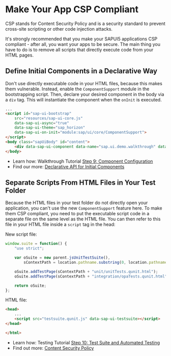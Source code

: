<!-- loio1f81a093a9f3433983dcb2ebe11cd4cd -->

# Make Your App CSP Compliant

CSP stands for Content Security Policy and is a security standard to prevent cross-site scripting or other code injection attacks.

It's strongly recommended that you make your SAPUI5 applications CSP compliant - after all, you want your apps to be secure. The main thing you have to do is to remove all scripts that directly execute code from your HTML pages.



<a name="loio1f81a093a9f3433983dcb2ebe11cd4cd__section_wkh_b2v_zfb"/>

## Define Initial Components in a Declarative Way

Don't use directly executable code in your HTML files, because this makes them vulnerable. Instead, enable the `ComponentSupport` module in the bootstrapping script. Then, declare your desired component in the body via a `div` tag. This will instantiate the component when the `onInit` is executed.

```html
...
<script id="sap-ui-bootstrap"
	src="resources/sap-ui-core.js"
	data-sap-ui-async="true"
	data-sap-ui-theme="sap_horizon"
	data-sap-ui-on-init="module:sap/ui/core/ComponentSupport">
</script>
<body class="sapUiBody" id="content">
	<div data-sap-ui-component data-name="sap.ui.demo.walkthrough" data-id="container" data-settings='{"id" : "walkthrough"}'></div>
</body>
```

-   Learn how: Walkthrough Tutorial [Step 9: Component Configuration](step-9-component-configuration-4cfa608.md)
-   Find our more: [Declarative API for Initial Components](../04_Essentials/declarative-api-for-initial-components-82a0fce.md)



<a name="loio1f81a093a9f3433983dcb2ebe11cd4cd__section_kgn_521_1gb"/>

## Separate Scripts From HTML Files in Your Test Folder

Because the HTML files in your test folder do not directly open your application, you can't use the new `ComponentSupport` feature here. To make them CSP compliant, you need to put the executable script code in a separate file on the same level as the HTML file. You can then refer to this file in your HTML file inside a `script` tag in the head:

New script file:

```js
window.suite = function() {
	"use strict";

	var oSuite = new parent.jsUnitTestSuite(),
		sContextPath = location.pathname.substring(0, location.pathname.lastIndexOf("/") + 1);

	oSuite.addTestPage(sContextPath + "unit/unitTests.qunit.html");
	oSuite.addTestPage(sContextPath + "integration/opaTests.qunit.html");

	return oSuite;
};

```

HTML file:

```html
<head>
	...
	<script src="testsuite.qunit.js" data-sap-ui-testsuite></script>
</head>

</html>

```

-   Learn how: Testing Tutorial [Step 10: Test Suite and Automated Testing](step-10-test-suite-and-automated-testing-07c97a2.md)
-   Find out more: [Content Security Policy](../05_Developing_Apps/content-security-policy-fe1a6db.md)

